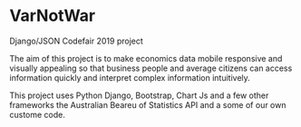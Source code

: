 # VarNotWar
Django/JSON Codefair 2019 project

The aim of this project is to make economics data mobile responsive and visually appealing so that business people and average citizens can access information quickly and interpret complex information intuitively. 

This project uses Python Django, Bootstrap, Chart Js and a few other frameworks the Australian Beareu of Statistics API and a some of our own custome code. 
